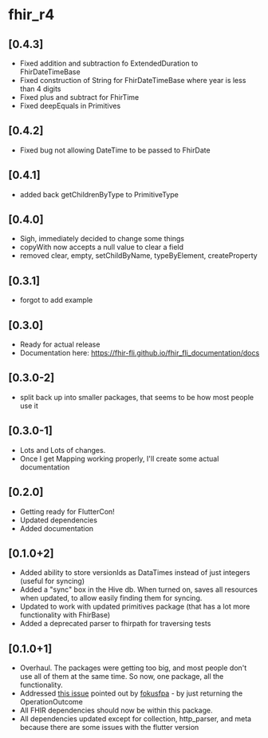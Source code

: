 # fhir_r4

## [0.4.3]

* Fixed addition and subtraction fo ExtendedDuration to FhirDateTimeBase
* Fixed construction of String for FhirDateTimeBase where year is less than 4 digits
* Fixed plus and subtract for FhirTime
* Fixed deepEquals in Primitives

## [0.4.2]

* Fixed bug not allowing DateTime to be passed to FhirDate

## [0.4.1]

* added back getChildrenByType to PrimitiveType

## [0.4.0]

* Sigh, immediately decided to change some things
* copyWith now accepts a null value to clear a field
* removed clear, empty, setChildByName, typeByElement, createProperty

## [0.3.1]

* forgot to add example

## [0.3.0]

* Ready for actual release
* Documentation here: https://fhir-fli.github.io/fhir_fli_documentation/docs

## [0.3.0-2]

* split back up into smaller packages, that seems to be how most people use it

## [0.3.0-1]

* Lots and Lots of changes.
* Once I get Mapping working properly, I'll create some actual documentation

## [0.2.0]

* Getting ready for FlutterCon!
* Updated dependencies
* Added documentation

## [0.1.0+2]

* Added ability to store versionIds as DataTimes instead of just integers (useful for syncing)
* Added a "sync" box in the Hive db. When turned on, saves all resources when updated, to allow easily finding them for syncing.
* Updated to work with updated primitives package (that has a lot more functionality with FhirBase)
* Added a deprecated parser to fhirpath for traversing tests

## [0.1.0+1]

* Overhaul. The packages were getting too big, and most people don't use all of them at the same time. So now, one package, all the functionality.
* Addressed [this issue](https://github.com/fhir-fli/fhir_at_rest/issues/2) pointed out by [fokusfpa](https://github.com/fokusfpa) - by just returning the OperationOutcome
* All FHIR dependencies should now be within this package.
* All dependencies updated except for collection, http_parser, and meta because there are some issues with the flutter version